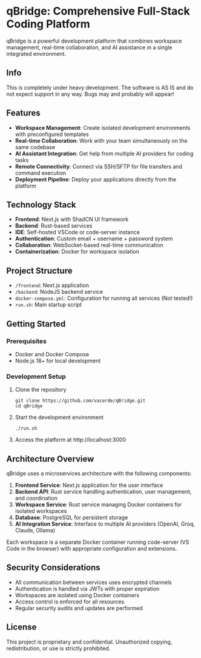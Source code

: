 # qBridge: Comprehensive Full-Stack Coding Platform

qBridge is a powerful development platform that combines workspace management, real-time collaboration, and AI assistance in a single integrated environment.

## Info
This is completely under heavy development. The software is AS IS and do not expect support in any way. Bugs may and probably will appear!

## Features

- **Workspace Management**: Create isolated development environments with preconfigured templates
- **Real-time Collaboration**: Work with your team simultaneously on the same codebase
- **AI Assistant Integration**: Get help from multiple AI providers for coding tasks
- **Remote Connectivity**: Connect via SSH/SFTP for file transfers and command execution
- **Deployment Pipeline**: Deploy your applications directly from the platform

## Technology Stack

- **Frontend**: Next.js with ShadCN UI framework
- **Backend**: Rust-based services
- **IDE**: Self-hosted VSCode or code-server instance
- **Authentication**: Custom email + username + password system
- **Collaboration**: WebSocket-based real-time communication
- **Containerization**: Docker for workspace isolation

## Project Structure

- `/frontend`: Next.js application
- `/backend`: NodeJS backend service
- `docker-compose.yml`: Configuration for running all services (Not tested!)
- `run.sh`: Main startup script

## Getting Started

### Prerequisites

- Docker and Docker Compose
- Node.js 18+ for local development

### Development Setup

1. Clone the repository
   ```
   git clone https://github.com/vacerde/qBridge.git
   cd qBridge
   ```

2. Start the development environment
   ```
   ./run.sh
   ```

3. Access the platform at http://localhost:3000

## Architecture Overview

qBridge uses a microservices architecture with the following components:

1. **Frontend Service**: Next.js application for the user interface
2. **Backend API**: Rust service handling authentication, user management, and coordination
3. **Workspace Service**: Rust service managing Docker containers for isolated workspaces
4. **Database**: PostgreSQL for persistent storage
5. **AI Integration Service**: Interface to multiple AI providers (OpenAI, Groq, Claude, Ollama)

Each workspace is a separate Docker container running code-server (VS Code in the browser) with appropriate configuration and extensions.

## Security Considerations

- All communication between services uses encrypted channels
- Authentication is handled via JWTs with proper expiration
- Workspaces are isolated using Docker containers
- Access control is enforced for all resources
- Regular security audits and updates are performed

## License

This project is proprietary and confidential. Unauthorized copying, redistribution, or use is strictly prohibited.
